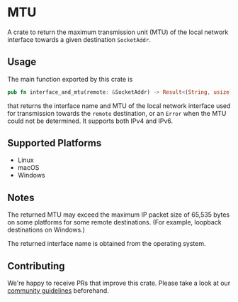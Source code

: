 # MTU

A crate to return the maximum transmission unit (MTU) of the local network interface towards a given destination `SocketAddr`.

## Usage

The main function exported by this crate is

```rust
pub fn interface_and_mtu(remote: &SocketAddr) -> Result<(String, usize), Error>
```

that returns the interface name and MTU of the local network interface used for transmission towards the `remote` destination, or an `Error` when the MTU could not be determined. It supports both IPv4 and IPv6.

## Supported Platforms

* Linux
* macOS
* Windows

## Notes

The returned MTU may exceed the maximum IP packet size of 65,535 bytes on some platforms for some remote destinations. (For example, loopback destinations on Windows.)

The returned interface name is obtained from the operating system.

## Contributing

We're happy to receive PRs that improve this crate. Please take a look at our [community guidelines](CODE_OF_CONDUCT.md) beforehand.
